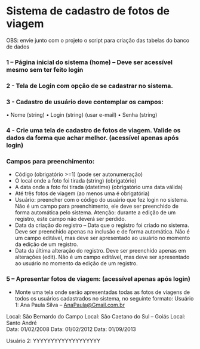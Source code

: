 # Sistema de cadastro de fotos de viagem
OBS: envie junto com o projeto o script para criação das tabelas do banco de dados
### 1 – Página inicial do sistema (home) – Deve ser acessível mesmo sem ter feito login
### 2 - Tela de Login com opção de se cadastrar no sistema.
### 3 - Cadastro de usuário deve contemplar os campos: 
•	Nome (string)
•	Login  (string) (usar e-mail)
•	Senha (string)
### 4 -  Crie uma tela de cadastro de fotos de viagem.  Valide os dados da forma que achar melhor. (acessível apenas após login)
### Campos para preenchimento:
-	Código  (obrigatório >=1)  (pode ser autonumeração)
-	O local onde a foto foi tirada  (string) (obrigatório)
-	A data onde a foto foi tirada  (datetime) (obrigatório uma data válida)
-	Até três fotos de viagem (ao menos uma é obrigatória)
-	Usuário: preencher com o código do usuário que fez login no sistema. Não é um campo para preenchimento, ele deve ser preenchido de forma automática pelo sistema. Atenção: durante a edição de um registro, este campo não deverá ser perdido.
-	Data da criação do registro – Data que o registro foi criado no sistema. Deve ser preenchido apenas na inclusão e de forma automática. Não é um campo editável, mas deve ser apresentado ao usuário no momento da edição de um registro.
-	Data da última alteração do registro. Deve ser preenchido apenas em alterações (edit). Não é um campo editável, mas deve ser apresentado ao usuário no momento da edição de um registro.
### 5 –  Apresentar fotos de viagem: (acessível apenas após login)
- Monte uma tela onde serão apresentadas todas as fotos de viagens de todos os usuários cadastrados no sistema, no seguinte formato:
Usuário 1: Ana Paula Silva – AnaPaula@Gmail.com.br
                                 
Local: São Bernardo do Campo			Local: São Caetano do Sul – Goiás		Local: Santo André	
Data:  01/02/2008                    			Data:  01/02/2012				Data:  01/09/2013


Usuário 2: YYYYYYYYYYYYYYYYYYY
